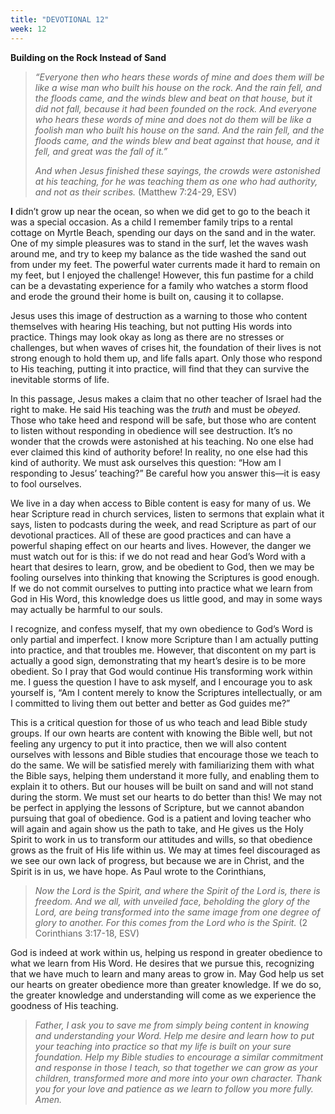 ```yaml
---
title: "DEVOTIONAL 12"
week: 12
---
```


**Building on the Rock Instead of Sand**

> *“Everyone then who hears these words of mine and does them will be
> like a wise man who built his house on the rock. And the rain fell,
> and the floods came, and the winds blew and beat on that house, but it
> did not fall, because it had been founded on the rock. And everyone
> who hears these words of mine and does not do them will be like a
> foolish man who built his house on the sand. And the rain fell, and
> the floods came, and the winds blew and beat against that house, and
> it fell, and great was the fall of it.”*
>
> *And when Jesus finished these sayings, the crowds were astonished at
> his teaching, for he was teaching them as one who had authority, and
> not as their scribes.* (Matthew 7:24-29, ESV)

**I** didn’t grow up near the ocean, so when we did get to go to the
beach it was a special occasion. As a child I remember family trips to a
rental cottage on Myrtle Beach, spending our days on the sand and in the
water. One of my simple pleasures was to stand in the surf, let the
waves wash around me, and try to keep my balance as the tide washed the
sand out from under my feet. The powerful water currents made it hard to
remain on my feet, but I enjoyed the challenge! However, this fun
pastime for a child can be a devastating experience for a family who
watches a storm flood and erode the ground their home is built on,
causing it to collapse.

Jesus uses this image of destruction as a warning to those who content
themselves with hearing His teaching, but not putting His words into
practice. Things may look okay as long as there are no stresses or
challenges, but when waves of crises hit, the foundation of their lives
is not strong enough to hold them up, and life falls apart. Only those
who respond to His teaching, putting it into practice, will find that
they can survive the inevitable storms of life.

In this passage, Jesus makes a claim that no other teacher of Israel had
the right to make. He said His teaching was the *truth* and must be
*obeyed*. Those who take heed and respond will be safe, but those who
are content to listen without responding in obedience will see
destruction. It’s no wonder that the crowds were astonished at his
teaching. No one else had ever claimed this kind of authority before! In
reality, no one else had this kind of authority. We must ask ourselves
this question: “How am I responding to Jesus’ teaching?” Be careful how
you answer this—it is easy to fool ourselves.

We live in a day when access to Bible content is easy for many of us. We
hear Scripture read in church services, listen to sermons that explain
what it says, listen to podcasts during the week, and read Scripture as
part of our devotional practices. All of these are good practices and
can have a powerful shaping effect on our hearts and lives. However, the
danger we must watch out for is this: if we do not read and hear God’s
Word with a heart that desires to learn, grow, and be obedient to God,
then we may be fooling ourselves into thinking that knowing the
Scriptures is good enough. If we do not commit ourselves to putting into
practice what we learn from God in His Word, this knowledge does us
little good, and may in some ways may actually be harmful to our souls.

I recognize, and confess myself, that my own obedience to God’s Word is
only partial and imperfect. I know more Scripture than I am actually
putting into practice, and that troubles me. However, that discontent on
my part is actually a good sign, demonstrating that my heart’s desire is
to be more obedient. So I pray that God would continue His transforming
work within me. I guess the question I have to ask myself, and I
encourage you to ask yourself is, “Am I content merely to know the
Scriptures intellectually, or am I committed to living them out better
and better as God guides me?”

This is a critical question for those of us who teach and lead Bible
study groups. If our own hearts are content with knowing the Bible well,
but not feeling any urgency to put it into practice, then we will also
content ourselves with lessons and Bible studies that encourage those we
teach to do the same. We will be satisfied merely with familiarizing
them with what the Bible says, helping them understand it more fully,
and enabling them to explain it to others. But our houses will be built
on sand and will not stand during the storm. We must set our hearts to
do better than this! We may not be perfect in applying the lessons of
Scripture, but we cannot abandon pursuing that goal of obedience. God is
a patient and loving teacher who will again and again show us the path
to take, and He gives us the Holy Spirit to work in us to transform our
attitudes and wills, so that obedience grows as the fruit of His life
within us. We may at times feel discouraged as we see our own lack of
progress, but because we are in Christ, and the Spirit is in us, we have
hope. As Paul wrote to the Corinthians,

> *Now the Lord is the Spirit, and where the Spirit of the Lord is,
> there is freedom. And we all, with unveiled face, beholding the glory
> of the Lord, are being transformed into the same image from one degree
> of glory to another. For this comes from the Lord who is the Spirit.*
> (2 Corinthians 3:17-18, ESV)

God is indeed at work within us, helping us respond in greater obedience
to what we learn from His Word. He desires that we pursue this,
recognizing that we have much to learn and many areas to grow in. May
God help us set our hearts on greater obedience more than greater
knowledge. If we do so, the greater knowledge and understanding will
come as we experience the goodness of His teaching.

> *Father, I ask you to save me from simply being content in knowing and
> understanding your Word. Help me desire and learn how to put your
> teaching into practice so that my life is built on your sure
> foundation. Help my Bible studies to encourage a similar commitment
> and response in those I teach, so that together we can grow as your
> children, transformed more and more into your own character. Thank you
> for your love and patience as we learn to follow you more fully.
> Amen.*
